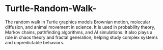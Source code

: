 # Turtle-Random-Walk-
The random walk in Turtle graphics models Brownian motion, molecular diffusion, and animal movement in science. It is used in probability theory, Markov chains, pathfinding algorithms, and AI simulations. It also plays a role in chaos theory and fractal generation, helping study complex systems and unpredictable behaviors. 


